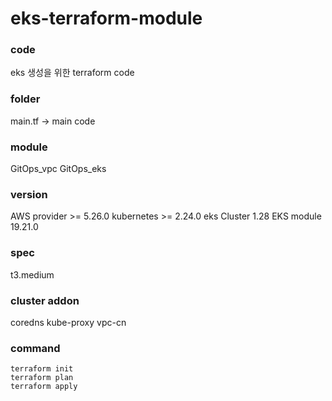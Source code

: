 # eks-terraform-module
### code
eks 생성을 위한 terraform code

### folder
main.tf -> main code

### module
GitOps_vpc
GitOps_eks 

### version
AWS provider >= 5.26.0
kubernetes >= 2.24.0
eks Cluster 1.28
EKS module 19.21.0

### spec
t3.medium

### cluster addon
coredns
kube-proxy
vpc-cn

### command
```
terraform init
terraform plan
terraform apply
```
